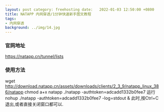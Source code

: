 ```yaml
---
layout: post category: freehosting date:   2022-01-03 12:50:00 +0800
title: NATAPP 内网穿透/1分钟快速新手图文教程
tags:
- 内网穿透
background: ../img/14.jpg
---
```


### 官网地址
https://natapp.cn/tunnel/lists

### 使用方法
wget http://download.natapp.cn/assets/downloads/clients/2_3_9/natapp_linux_386/natapp
chmod a+x natapp
./natapp -authtoken=adcadd1332b0fee7
运行
nohup ./natapp -authtoken=adcadd1332b0fee7 -log=stdout &
此时,按Ctrl+C 退出,或者直接关闭窗口都可以.
